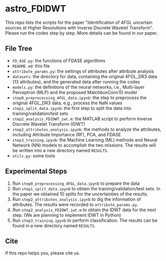 # astro_FDIDWT

This repo lists the scripts for the paper "Identification of 4FGL uncertain sources at Higher Resolutions with Inverse Discrete Wavelet Transform". Please run the codes step by step. More details can be found in our paper.

## File Tree

- `FD_ASE.py`: the functions of FDASE algorithms
- `README.md`: this file
- `attribute_params.py`: the settings of attributes after attribute analysis
- `datasets`: the directory for data, containing the original 4FGL_DR3 data (13 attributes), and the generated data after running the codes
- `models.py`: the definitions of the neural networks, i.e., Multi-layer Perceptron (MLP) and the proposed MatchboxConv1D model
- `step0_preprocessing_4FGL_data.ipynb`: the step to preprocess the original 4FGL_DR3 data, e.g., process the NaN values
- `step1_split_data.ipynb`: the first step to split the data into training/validation/test sets
- `step2_analysis_FDIDWT_iwt.m`: the MATLAB script to perform Inverse Discrete Wavelet Transform (IDWT)
- `step2_attributes_analysis.ipynb`: the methods to analyze the attributes, including Attribute Importance (RF), PCA, and FDASE
- `step3_training.ipynb`: the Machine Learning (ML) methods and Neural Network (NN) models to accomplish the two missions. The results will be written into a new directory named `RESULTS`.
- `utils.py`: some tools

## Experimental Steps

1. Run `step0_preprocessing_4FGL_data.ipynb` to prepare the data
2. Run `step1_split_data.ipynb` to obtain the training/validation/test sets. In the paper we obtained 10 splits for the uncertainties of the results.
3. Run `step2_attributes_analysis.ipynb` to dig the information of attributes. The results were recorded to `attribute_params.py`. 
4. Run `step2_analysis_FDIDWT_iwt.m` to obtain the IDWT data for the next step. (We are planning to implement IDWT in Python)
5. Run `step3_training.ipynb` to perform classification. The results can be found in a new directory named `RESULTS`.

## Cite

If this repo helps you, please cite us.